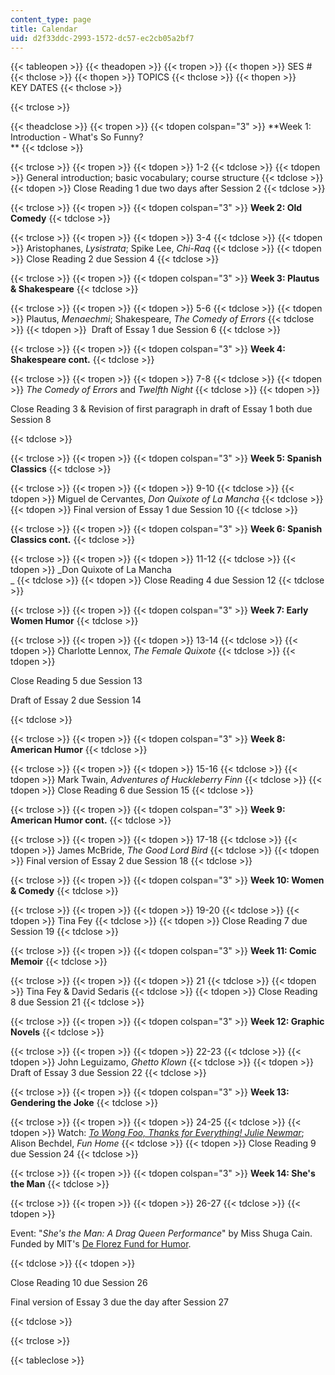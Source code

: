 ```yaml
---
content_type: page
title: Calendar
uid: d2f33ddc-2993-1572-dc57-ec2cb05a2bf7
---
```


{{< tableopen >}}
{{< theadopen >}}
{{< tropen >}}
{{< thopen >}}
SES #
{{< thclose >}}
{{< thopen >}}
TOPICS
{{< thclose >}}
{{< thopen >}}
KEY DATES
{{< thclose >}}

{{< trclose >}}

{{< theadclose >}}
{{< tropen >}}
{{< tdopen colspan="3" >}}
**Week 1: Introduction - What's So Funny?  
**
{{< tdclose >}}

{{< trclose >}}
{{< tropen >}}
{{< tdopen >}}
1-2
{{< tdclose >}}
{{< tdopen >}}
General introduction; basic vocabulary; course structure
{{< tdclose >}}
{{< tdopen >}}
Close Reading 1 due two days after Session 2
{{< tdclose >}}

{{< trclose >}}
{{< tropen >}}
{{< tdopen colspan="3" >}}
**Week 2: Old Comedy**
{{< tdclose >}}

{{< trclose >}}
{{< tropen >}}
{{< tdopen >}}
3-4
{{< tdclose >}}
{{< tdopen >}}
Aristophanes, _Lysistrata_; Spike Lee, _Chi-Raq_
{{< tdclose >}}
{{< tdopen >}}
Close Reading 2 due Session 4
{{< tdclose >}}

{{< trclose >}}
{{< tropen >}}
{{< tdopen colspan="3" >}}
**Week 3: Plautus & Shakespeare**
{{< tdclose >}}

{{< trclose >}}
{{< tropen >}}
{{< tdopen >}}
5-6
{{< tdclose >}}
{{< tdopen >}}
Plautus, _Menaechmi_; Shakespeare, _The Comedy of Errors_
{{< tdclose >}}
{{< tdopen >}}
 Draft of Essay 1 due Session 6
{{< tdclose >}}

{{< trclose >}}
{{< tropen >}}
{{< tdopen colspan="3" >}}
**Week 4: Shakespeare cont.**
{{< tdclose >}}

{{< trclose >}}
{{< tropen >}}
{{< tdopen >}}
7-8
{{< tdclose >}}
{{< tdopen >}}
_The Comedy of Errors_ and _Twelfth Night_
{{< tdclose >}}
{{< tdopen >}}


Close Reading 3 & Revision of first paragraph in draft of Essay 1 both due Session 8


{{< tdclose >}}

{{< trclose >}}
{{< tropen >}}
{{< tdopen colspan="3" >}}
**Week 5: Spanish Classics**
{{< tdclose >}}

{{< trclose >}}
{{< tropen >}}
{{< tdopen >}}
9-10
{{< tdclose >}}
{{< tdopen >}}
Miguel de Cervantes, _Don Quixote of La Mancha_
{{< tdclose >}}
{{< tdopen >}}
Final version of Essay 1 due Session 10
{{< tdclose >}}

{{< trclose >}}
{{< tropen >}}
{{< tdopen colspan="3" >}}
**Week 6: Spanish Classics cont.**
{{< tdclose >}}

{{< trclose >}}
{{< tropen >}}
{{< tdopen >}}
11-12
{{< tdclose >}}
{{< tdopen >}}
_Don Quixote of La Mancha  
_
{{< tdclose >}}
{{< tdopen >}}
Close Reading 4 due Session 12
{{< tdclose >}}

{{< trclose >}}
{{< tropen >}}
{{< tdopen colspan="3" >}}
**Week 7: Early Women Humor**
{{< tdclose >}}

{{< trclose >}}
{{< tropen >}}
{{< tdopen >}}
13-14
{{< tdclose >}}
{{< tdopen >}}
Charlotte Lennox, _The Female Quixote_
{{< tdclose >}}
{{< tdopen >}}


Close Reading 5 due Session 13

Draft of Essay 2 due Session 14


{{< tdclose >}}

{{< trclose >}}
{{< tropen >}}
{{< tdopen colspan="3" >}}
**Week 8: American Humor**
{{< tdclose >}}

{{< trclose >}}
{{< tropen >}}
{{< tdopen >}}
15-16
{{< tdclose >}}
{{< tdopen >}}
Mark Twain, _Adventures of Huckleberry Finn_
{{< tdclose >}}
{{< tdopen >}}
Close Reading 6 due Session 15
{{< tdclose >}}

{{< trclose >}}
{{< tropen >}}
{{< tdopen colspan="3" >}}
**Week 9: American Humor cont.**
{{< tdclose >}}

{{< trclose >}}
{{< tropen >}}
{{< tdopen >}}
17-18
{{< tdclose >}}
{{< tdopen >}}
James McBride, _The Good Lord Bird_
{{< tdclose >}}
{{< tdopen >}}
Final version of Essay 2 due Session 18
{{< tdclose >}}

{{< trclose >}}
{{< tropen >}}
{{< tdopen colspan="3" >}}
**Week 10: Women & Comedy**
{{< tdclose >}}

{{< trclose >}}
{{< tropen >}}
{{< tdopen >}}
19-20
{{< tdclose >}}
{{< tdopen >}}
Tina Fey
{{< tdclose >}}
{{< tdopen >}}
Close Reading 7 due Session 19
{{< tdclose >}}

{{< trclose >}}
{{< tropen >}}
{{< tdopen colspan="3" >}}
**Week 11: Comic Memoir**
{{< tdclose >}}

{{< trclose >}}
{{< tropen >}}
{{< tdopen >}}
21
{{< tdclose >}}
{{< tdopen >}}
Tina Fey & David Sedaris
{{< tdclose >}}
{{< tdopen >}}
Close Reading 8 due Session 21
{{< tdclose >}}

{{< trclose >}}
{{< tropen >}}
{{< tdopen colspan="3" >}}
**Week 12: Graphic Novels**
{{< tdclose >}}

{{< trclose >}}
{{< tropen >}}
{{< tdopen >}}
22-23
{{< tdclose >}}
{{< tdopen >}}
John Leguizamo, _Ghetto Klown_
{{< tdclose >}}
{{< tdopen >}}
Draft of Essay 3 due Session 22
{{< tdclose >}}

{{< trclose >}}
{{< tropen >}}
{{< tdopen colspan="3" >}}
**Week 13: Gendering the Joke**
{{< tdclose >}}

{{< trclose >}}
{{< tropen >}}
{{< tdopen >}}
24-25
{{< tdclose >}}
{{< tdopen >}}
Watch: _[To Wong Foo, Thanks for Everything! Julie Newmar](https://www.imdb.com/title/tt0114682/?ref_=nv_sr_1)_; Alison Bechdel, _Fun Home_
{{< tdclose >}}
{{< tdopen >}}
Close Reading 9 due Session 24
{{< tdclose >}}

{{< trclose >}}
{{< tropen >}}
{{< tdopen colspan="3" >}}
**Week 14: She's the Man**
{{< tdclose >}}

{{< trclose >}}
{{< tropen >}}
{{< tdopen >}}
26-27
{{< tdclose >}}
{{< tdopen >}}


Event: "_She's the Man: A Drag Queen Performance_" by Miss Shuga Cain. Funded by MIT's [De Florez Fund for Humor](https://shass.mit.edu/inside/resources/internal/deflorez).


{{< tdclose >}}
{{< tdopen >}}


Close Reading 10 due Session 26

Final version of Essay 3 due the day after Session 27


{{< tdclose >}}

{{< trclose >}}


{{< tableclose >}}